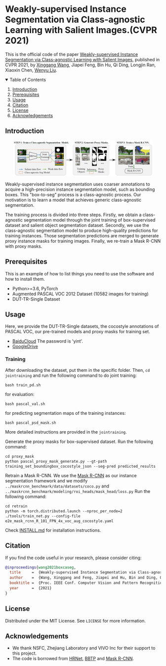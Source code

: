 # Weakly-supervised Instance Segmentation via Class-agnostic Learning with Salient Images.(CVPR 2021)

This is the official code of the paper [Weakly-supervised Instance Segmentation via Class-agnostic Learning with Salient Images](https://arxiv.org/pdf/2104.01526v1.pdf), published in CVPR 2021, by [Xinggang Wang](https://xinggangw.info), Jiapei Feng, Bin Hu, Qi Ding, Longjin Ran, Xiaoxin Chen, [Wenyu Liu](http://eic.hust.edu.cn/professor/liuwenyu/).


<!-- TABLE OF CONTENTS -->
<details open="open">
  <summary>Table of Contents</summary>
  <ol>
    <li>
      <a href="#Introduction">Introduction</a>
    </li>
    <li>
      <a href="#prerequisites">Prerequisites</a>
    </li>
    <li><a href="#usage">Usage</a></li>
    <li><a href="#Citation">Citation</a></li>
    <li><a href="#license">License</a></li>
    <li><a href="#acknowledgements">Acknowledgements</a></li>
  </ol>
</details>



<!-- INTRODUCTION -->
## Introduction
<p align="center"><img src="figures/pipeline.png" alt="pipeline" width="90%"></p>

Weakly-supervised instance segmentation uses coarser annotations to acquire a high-precision instance segmentation model, such as bounding boxes. This "box-to-seg" process is a class-agnostic process. Our motivation is to learn a model that achieves generic class-agnostic segmentation. 

The training process is divided into three steps. Firstly, we obtain a class-agnostic segmentation model through the joint training of box-supervised dataset and salient object segmentation dataset. Secondly, we use the class-agnostic segmentation model to produce high-quality predictions for training instances. Those segmentation predictions are merged to generate proxy instance masks for training images. Finally, we re-train a Mask R-CNN with proxy masks.

<!-- PREREQUISITES -->
## Prerequisites

This is an example of how to list things you need to use the software and how to install them.
* Python>=3.6, PyTorch
* Augmented PASCAL VOC 2012 Dataset (10582 images for training)
* DUT-TR-Single Dataset

<!-- USAGE -->
## Usage
Here, we provide the DUT-TR-Single datasets, the cocostyle annotations of PASCAL VOC, our pre-trained models and proxy masks for training set.
* [BaiduCloud](https://pan.baidu.com/s/1lZpXdzz4U7BB-Kf58L2A7g) The password is 'yint'.
* [GoogleDrive](https://drive.google.com/drive/folders/12qjGTBzTgehf_5GNF5ph0Rdm3o1xfISt?usp=sharing)

### Training 
After downloading the dataset, put them in the specific folder. Then, `cd jointraining` and run the following command to do joint training:
```
bash train_pd.sh
```
for evaluation:
```
bash pascal_val.sh
```
for predicting segmentation maps of the training instances:
```
bash pascal_psd_mask.sh
```
More detailed instructions are provided in the `jointraining`.

Generate the proxy masks for box-supervised dataset. Run the following command: 
```
cd proxy_mask
python pascal_proxy_mask_generate.py --gt-path training_set_boundingbox_cocostyle_json --seg-pred predicted_results
```
Retrain a Mask R-CNN. We use the [Mask R-CNN](https://github.com/facebookresearch/maskrcnn-benchmark) as our instance segmentation framework and we modify `../maskrcnn_benchmark/data/datasets/coco.py` and `../maskrcnn_benchmark/modeling/roi_heads/mask_head/loss.py`
 Run the following command: 
```
cd retrain
python -m torch.distributed.launch --nproc_per_node=2 ./tools/train_net.py --config-file e2e_mask_rcnn_R_101_FPN_4x_voc_aug_cocostyle.yaml
```
Check [INSTALL.md](https://github.com/facebookresearch/maskrcnn-benchmark/blob/master/INSTALL.md) for installation instructions.

<!-- CITATION -->
## Citation
If you find the code useful in your research, please consider citing:
```BibTeX
@inproceedings{wang2021boxcaseg,
  title     =  {Weakly-supervised Instance Segmentation via Class-agnostic Learning with Salient Images},
  author    =  {Wang, Xinggang and Feng, Jiapei and Hu, Bin and Ding, Qi and Ran, Longjin and Chen, Xiaoxin and Liu, Wenyu},
  booktitle =  {Proc. IEEE Conf. Computer Vision and Pattern Recognition (CVPR)},
  year      =  {2021}
}
```

<!-- LICENSE -->
## License
Distributed under the MIT License. See `LICENSE` for more information.

<!-- ACKNOWLEDGEMENTS -->
## Acknowledgements
* We thank NSFC, Zhejiang Laboratory and VIVO Inc for their support to this project.
* The code is borrowed from [HRNet](https://github.com/HRNet/HRNet-Semantic-Segmentation), [BBTP](https://github.com/chengchunhsu/WSIS_BBTP) and [Mask R-CNN](https://github.com/facebookresearch/maskrcnn-benchmark).
